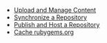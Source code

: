 * [Upload and Manage Content](upload.md)
* [Synchronize a Repository](sync.md)
* [Publish and Host a Repository](publish.md)
* [Cache rubygems.org](cache.md)
